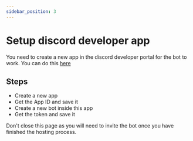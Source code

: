 ```yaml
---
sidebar_position: 3
---
```


# Setup discord developer app

You need to create a new app in the discord developer portal for the bot to work.
You can do this [here](https://discord.com/developers/applications/)

## Steps

* Create a new app
* Get the App ID and save it
* Create a new bot inside this app
* Get the token and save it

Don't close this page as you will need to invite the bot once you have finished the hosting process.
